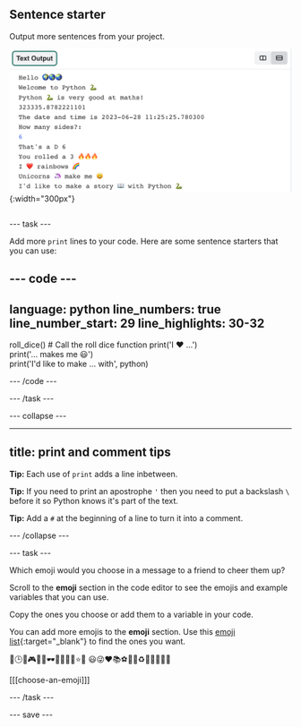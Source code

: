 ## Sentence starter

<div style="display: flex; flex-wrap: wrap">
<div style="flex-basis: 200px; flex-grow: 1; margin-right: 15px;">
Output more sentences from your project.
</div>
<div>

![Some new print lines in the code editor output area with emoji and text sentences.](images/sentence_starter.png){:width="300px"} 

</div>
</div>

--- task ---

Add more `print` lines to your code. Here are some sentence starters that you can use:

--- code ---
---
language: python
line_numbers: true
line_number_start: 29
line_highlights: 30-32
---

roll_dice()  # Call the roll dice function
print('I ❤️ ...')   
print('... makes me 😃')   
print('I\'d like to make ... with', python)   

--- /code ---

--- /task ---

--- collapse ---

---
title: print and comment tips
---

**Tip:** Each use of `print` adds a line inbetween. 

**Tip:** If you need to print an apostrophe `'` then you need to put a backslash `\` before it so Python knows it's part of the text. 

**Tip:** Add a `#` at the beginning of a line to turn it into a comment.


--- /collapse ---

--- task ---

Which emoji would you choose in a message to a friend to cheer them up? 

Scroll to the **emoji** section in the code editor to see the emojis and example variables that you can use. 

Copy the ones you choose or add them to a variable in your code.

You can add more emojis to the **emoji** section. Use this [emoji list](https://unicode.org/emoji/charts/full-emoji-list.html){:target="_blank"} to find the ones you want. 

📅🕒🎨🎮🔬🎉🕶️🎲🦄🚀💯⭐💛 😃😜❤️📚⚽🎾👟♻️🌳🔥✨🥺🌈

[[[choose-an-emoji]]]

--- /task ---

--- save ---
